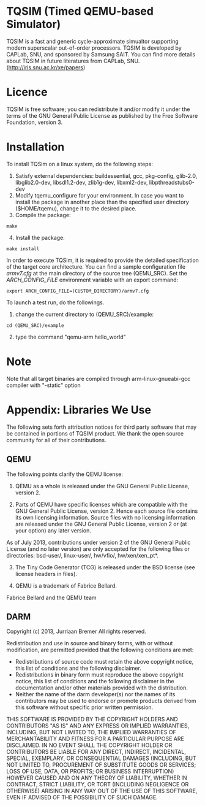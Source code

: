 # TQSIM (Timed QEMU-based Simulator)
TQSIM is a fast and generic cycle-approximate simualtor supporting modern superscalar out-of-order processors.
TQSIM is developed by CAPLab, SNU, and sponsored by Samsung SAIT.
You can find more details about TQSIM in future literatures from CAPLab, SNU. (http://iris.snu.ac.kr/xe/papers)

# Licence
TQSIM is free software; you can redistribute it and/or modify it under the terms of the GNU General Public License as published by the Free Software Foundation, version 3.

# Installation

To install TQSim on a linux system, do the following steps:

  1. Satisfy external dependencies: buildessential, gcc, pkg-config, glib-2.0, libglib2.0-dev, libsdl1.2-dev, zlib1g-dev, libxml2-dev, libpthreadstubs0-dev
  2. Modify tqemu_configure for your environment. In case you want to install the package in another place than the specified user directory ($HOME/tqemu), change it to the desired place.
  3. Compile the package: 
  ```
  make
  ```
  4. Install the package: 
  ```
  make install
  ```

In order to execute TQSim, it is required to provide the detailed specification of the target core architecture. You can find a sample configuration file *armv7.cfg* at the main directory of the source tree (QEMU_SRC). Set the *ARCH_CONFIG_FILE* environment variable with an export command: 

```
export ARCH_CONFIG_FILE=(CUSTOM_DIRECTORY)/armv7.cfg
```

To launch a test run, do the followings.

1. change the current directory to (QEMU_SRC)/example:
```
cd (QEMU_SRC)/example
```
2. type the command "qemu-arm hello_world" 


# Note

Note that all target binaries are compiled through arm-linux-gnueabi-gcc compiler with "-static" option

# Appendix: Libraries We Use
The following sets forth attribution notices for third party software that may be contained in portions of TQSIM product. We thank the open source community for all of their contributions.

## QEMU
The following points clarify the QEMU license:

1) QEMU as a whole is released under the GNU General Public License, version 2.

2) Parts of QEMU have specific licenses which are compatible with the GNU General Public License, version 2. Hence each source file contains its own licensing information.  Source files with no licensing information are released under the GNU General Public License, version 2 or (at your option) any later version.

As of July 2013, contributions under version 2 of the GNU General Public License (and no later version) are only accepted for the following files or directories: bsd-user/, linux-user/, hw/vfio/, hw/xen/xen_pt*.

3) The Tiny Code Generator (TCG) is released under the BSD license  (see license headers in files).

4) QEMU is a trademark of Fabrice Bellard. 

Fabrice Bellard and the QEMU team

## DARM

Copyright (c) 2013, Jurriaan Bremer All rights reserved.

Redistribution and use in source and binary forms, with or without modification, are permitted provided that the following conditions are met:

* Redistributions of source code must retain the above copyright notice, this list of conditions and the following disclaimer.
* Redistributions in binary form must reproduce the above copyright notice, this list of conditions and the following disclaimer in the documentation and/or other materials provided with the distribution.
* Neither the name of the darm developer(s) nor the names of its contributors may be used to endorse or promote products derived from this software without specific prior written permission.

THIS SOFTWARE IS PROVIDED BY THE COPYRIGHT HOLDERS AND CONTRIBUTORS "AS IS" AND ANY EXPRESS OR IMPLIED WARRANTIES, INCLUDING, BUT NOT LIMITED TO, THE IMPLIED WARRANTIES OF MERCHANTABILITY AND FITNESS FOR A PARTICULAR PURPOSE ARE DISCLAIMED. IN NO EVENT SHALL THE COPYRIGHT HOLDER OR CONTRIBUTORS BE LIABLE FOR ANY DIRECT, INDIRECT, INCIDENTAL, SPECIAL, EXEMPLARY, OR CONSEQUENTIAL DAMAGES (INCLUDING, BUT NOT LIMITED TO, PROCUREMENT OF SUBSTITUTE GOODS OR SERVICES; LOSS OF USE, DATA, OR PROFITS; OR BUSINESS INTERRUPTION) HOWEVER CAUSED AND ON ANY THEORY OF LIABILITY, WHETHER IN CONTRACT, STRICT LIABILITY, OR TORT (INCLUDING NEGLIGENCE OR OTHERWISE) ARISING IN ANY WAY OUT OF THE USE OF THIS SOFTWARE, EVEN IF ADVISED OF THE POSSIBILITY OF SUCH DAMAGE.

